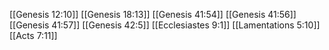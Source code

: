 [[Genesis 12:10]]
[[Genesis 18:13]]
[[Genesis 41:54]]
[[Genesis 41:56]]
[[Genesis 41:57]]
[[Genesis 42:5]]
[[Ecclesiastes 9:1]]
[[Lamentations 5:10]]
[[Acts 7:11]]
